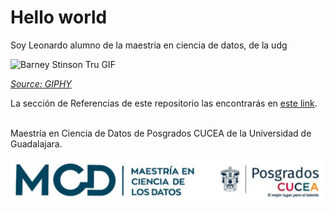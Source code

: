 # Hello world

Soy Leonardo alumno de la maestria en ciencia de datos, de la udg



![](https://media.giphy.com/media/maIEBUU5OmrMA/giphy.gif "Barney Stinson Tru GIF")

*[Source: GIPHY]([pegar_link_aquí](https://media.giphy.com/media/maIEBUU5OmrMA/giphy.gif)https://media.giphy.com/media/maIEBUU5OmrMA/giphy.gif)*


La sección de Referencias de este repositorio las encontrarás en [este link](https://github.com/LeonardoDPantoja/hello/blob/main/docs/Referencias.md).


<br>
Maestría en Ciencia de Datos de Posgrados CUCEA de la Universidad de Guadalajara.  

![](https://raw.githubusercontent.com/vcuspinera/UDG_MCD_Project_Dev_I/main/actividades/img/MCD_logo.png)
